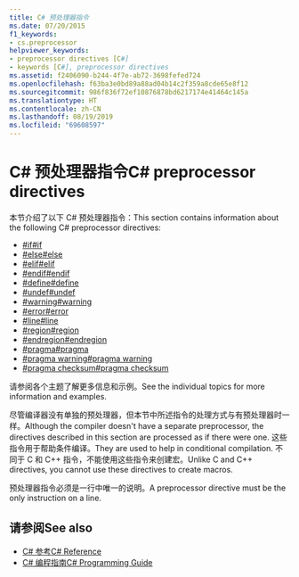 ```yaml
---
title: C# 预处理器指令
ms.date: 07/20/2015
f1_keywords:
- cs.preprocessor
helpviewer_keywords:
- preprocessor directives [C#]
- keywords [C#], preprocessor directives
ms.assetid: f2406090-b244-4f7e-ab72-3698fefed724
ms.openlocfilehash: f63ba3e0bd89a88ad04b14c2f359a8cde65e8f12
ms.sourcegitcommit: 986f836f72ef10876878bd6217174e41464c145a
ms.translationtype: HT
ms.contentlocale: zh-CN
ms.lasthandoff: 08/19/2019
ms.locfileid: "69608597"
---
```

# <a name="c-preprocessor-directives"></a><span data-ttu-id="b9c84-102">C# 预处理器指令</span><span class="sxs-lookup"><span data-stu-id="b9c84-102">C# preprocessor directives</span></span>
<span data-ttu-id="b9c84-103">本节介绍了以下 C# 预处理器指令：</span><span class="sxs-lookup"><span data-stu-id="b9c84-103">This section contains information about the following C# preprocessor directives:</span></span>

- [<span data-ttu-id="b9c84-104">#if</span><span class="sxs-lookup"><span data-stu-id="b9c84-104">#if</span></span>](./preprocessor-if.md)
- [<span data-ttu-id="b9c84-105">#else</span><span class="sxs-lookup"><span data-stu-id="b9c84-105">#else</span></span>](./preprocessor-else.md)
- [<span data-ttu-id="b9c84-106">#elif</span><span class="sxs-lookup"><span data-stu-id="b9c84-106">#elif</span></span>](./preprocessor-elif.md)
- [<span data-ttu-id="b9c84-107">#endif</span><span class="sxs-lookup"><span data-stu-id="b9c84-107">#endif</span></span>](./preprocessor-endif.md)
- [<span data-ttu-id="b9c84-108">#define</span><span class="sxs-lookup"><span data-stu-id="b9c84-108">#define</span></span>](./preprocessor-define.md)
- [<span data-ttu-id="b9c84-109">#undef</span><span class="sxs-lookup"><span data-stu-id="b9c84-109">#undef</span></span>](./preprocessor-undef.md)
- [<span data-ttu-id="b9c84-110">#warning</span><span class="sxs-lookup"><span data-stu-id="b9c84-110">#warning</span></span>](./preprocessor-warning.md)
- [<span data-ttu-id="b9c84-111">#error</span><span class="sxs-lookup"><span data-stu-id="b9c84-111">#error</span></span>](./preprocessor-error.md)
- [<span data-ttu-id="b9c84-112">#line</span><span class="sxs-lookup"><span data-stu-id="b9c84-112">#line</span></span>](./preprocessor-line.md)
- [<span data-ttu-id="b9c84-113">#region</span><span class="sxs-lookup"><span data-stu-id="b9c84-113">#region</span></span>](./preprocessor-region.md)
- [<span data-ttu-id="b9c84-114">#endregion</span><span class="sxs-lookup"><span data-stu-id="b9c84-114">#endregion</span></span>](./preprocessor-endregion.md)
- [<span data-ttu-id="b9c84-115">#pragma</span><span class="sxs-lookup"><span data-stu-id="b9c84-115">#pragma</span></span>](./preprocessor-pragma.md)
- [<span data-ttu-id="b9c84-116">#pragma warning</span><span class="sxs-lookup"><span data-stu-id="b9c84-116">#pragma warning</span></span>](./preprocessor-pragma-warning.md)
- [<span data-ttu-id="b9c84-117">#pragma checksum</span><span class="sxs-lookup"><span data-stu-id="b9c84-117">#pragma checksum</span></span>](./preprocessor-pragma-checksum.md)

<span data-ttu-id="b9c84-118">请参阅各个主题了解更多信息和示例。</span><span class="sxs-lookup"><span data-stu-id="b9c84-118">See the individual topics for more information and examples.</span></span>

<span data-ttu-id="b9c84-119">尽管编译器没有单独的预处理器，但本节中所述指令的处理方式与有预处理器时一样。</span><span class="sxs-lookup"><span data-stu-id="b9c84-119">Although the compiler doesn't have a separate preprocessor, the directives described in this section are processed as if there were one.</span></span> <span data-ttu-id="b9c84-120">这些指令用于帮助条件编译。</span><span class="sxs-lookup"><span data-stu-id="b9c84-120">They are used to help in conditional compilation.</span></span> <span data-ttu-id="b9c84-121">不同于 C 和 C++ 指令，不能使用这些指令来创建宏。</span><span class="sxs-lookup"><span data-stu-id="b9c84-121">Unlike C and C++ directives, you cannot use these directives to create macros.</span></span>

<span data-ttu-id="b9c84-122">预处理器指令必须是一行中唯一的说明。</span><span class="sxs-lookup"><span data-stu-id="b9c84-122">A preprocessor directive must be the only instruction on a line.</span></span>

## <a name="see-also"></a><span data-ttu-id="b9c84-123">请参阅</span><span class="sxs-lookup"><span data-stu-id="b9c84-123">See also</span></span>

- [<span data-ttu-id="b9c84-124">C# 参考</span><span class="sxs-lookup"><span data-stu-id="b9c84-124">C# Reference</span></span>](../index.md)
- [<span data-ttu-id="b9c84-125">C# 编程指南</span><span class="sxs-lookup"><span data-stu-id="b9c84-125">C# Programming Guide</span></span>](../../programming-guide/index.md)
